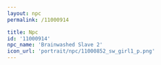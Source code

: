 ```yaml
---
layout: npc
permalink: /11000914

title: Npc
id: '11000914'
npc_name: 'Brainwashed Slave 2'
icon_url: 'portrait/npc/11000852_sw_girl1_p.png'
---
```

